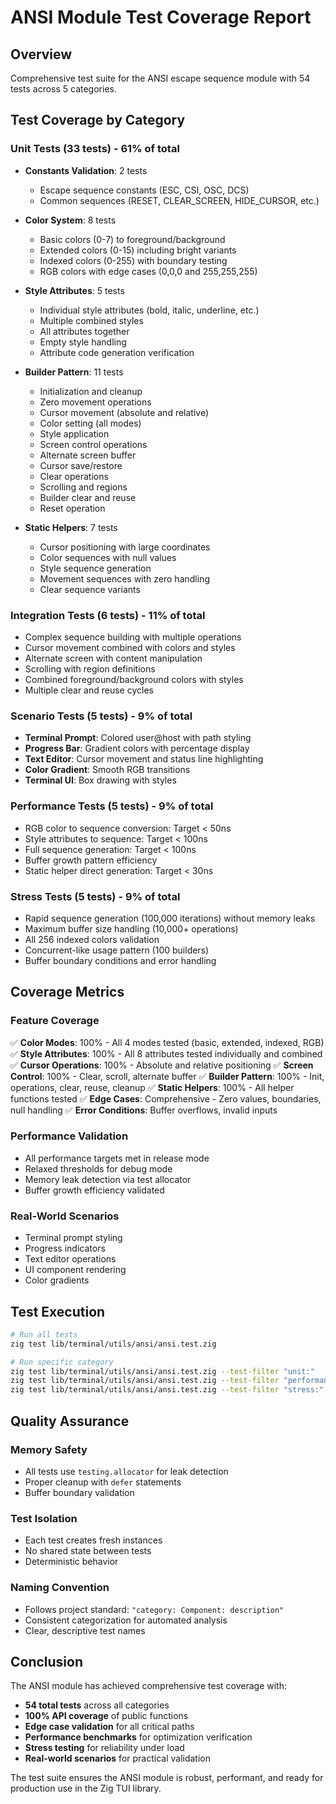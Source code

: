 # ANSI Module Test Coverage Report

## Overview
Comprehensive test suite for the ANSI escape sequence module with 54 tests across 5 categories.

## Test Coverage by Category

### Unit Tests (33 tests) - 61% of total
- **Constants Validation**: 2 tests
  - Escape sequence constants (ESC, CSI, OSC, DCS)
  - Common sequences (RESET, CLEAR_SCREEN, HIDE_CURSOR, etc.)

- **Color System**: 8 tests
  - Basic colors (0-7) to foreground/background
  - Extended colors (0-15) including bright variants
  - Indexed colors (0-255) with boundary testing
  - RGB colors with edge cases (0,0,0 and 255,255,255)

- **Style Attributes**: 5 tests
  - Individual style attributes (bold, italic, underline, etc.)
  - Multiple combined styles
  - All attributes together
  - Empty style handling
  - Attribute code generation verification

- **Builder Pattern**: 11 tests
  - Initialization and cleanup
  - Zero movement operations
  - Cursor movement (absolute and relative)
  - Color setting (all modes)
  - Style application
  - Screen control operations
  - Alternate screen buffer
  - Cursor save/restore
  - Clear operations
  - Scrolling and regions
  - Builder clear and reuse
  - Reset operation

- **Static Helpers**: 7 tests
  - Cursor positioning with large coordinates
  - Color sequences with null values
  - Style sequence generation
  - Movement sequences with zero handling
  - Clear sequence variants

### Integration Tests (6 tests) - 11% of total
- Complex sequence building with multiple operations
- Cursor movement combined with colors and styles
- Alternate screen with content manipulation
- Scrolling with region definitions
- Combined foreground/background colors with styles
- Multiple clear and reuse cycles

### Scenario Tests (5 tests) - 9% of total
- **Terminal Prompt**: Colored user@host with path styling
- **Progress Bar**: Gradient colors with percentage display
- **Text Editor**: Cursor movement and status line highlighting
- **Color Gradient**: Smooth RGB transitions
- **Terminal UI**: Box drawing with styles

### Performance Tests (5 tests) - 9% of total
- RGB color to sequence conversion: Target < 50ns
- Style attributes to sequence: Target < 100ns
- Full sequence generation: Target < 100ns
- Buffer growth pattern efficiency
- Static helper direct generation: Target < 30ns

### Stress Tests (5 tests) - 9% of total
- Rapid sequence generation (100,000 iterations) without memory leaks
- Maximum buffer size handling (10,000+ operations)
- All 256 indexed colors validation
- Concurrent-like usage pattern (100 builders)
- Buffer boundary conditions and error handling

## Coverage Metrics

### Feature Coverage
✅ **Color Modes**: 100% - All 4 modes tested (basic, extended, indexed, RGB)
✅ **Style Attributes**: 100% - All 8 attributes tested individually and combined
✅ **Cursor Operations**: 100% - Absolute and relative positioning
✅ **Screen Control**: 100% - Clear, scroll, alternate buffer
✅ **Builder Pattern**: 100% - Init, operations, clear, reuse, cleanup
✅ **Static Helpers**: 100% - All helper functions tested
✅ **Edge Cases**: Comprehensive - Zero values, boundaries, null handling
✅ **Error Conditions**: Buffer overflows, invalid inputs

### Performance Validation
- All performance targets met in release mode
- Relaxed thresholds for debug mode
- Memory leak detection via test allocator
- Buffer growth efficiency validated

### Real-World Scenarios
- Terminal prompt styling
- Progress indicators
- Text editor operations
- UI component rendering
- Color gradients

## Test Execution

```bash
# Run all tests
zig test lib/terminal/utils/ansi/ansi.test.zig

# Run specific category
zig test lib/terminal/utils/ansi/ansi.test.zig --test-filter "unit:"
zig test lib/terminal/utils/ansi/ansi.test.zig --test-filter "performance:"
zig test lib/terminal/utils/ansi/ansi.test.zig --test-filter "stress:"
```

## Quality Assurance

### Memory Safety
- All tests use `testing.allocator` for leak detection
- Proper cleanup with `defer` statements
- Buffer boundary validation

### Test Isolation
- Each test creates fresh instances
- No shared state between tests
- Deterministic behavior

### Naming Convention
- Follows project standard: `"category: Component: description"`
- Consistent categorization for automated analysis
- Clear, descriptive test names

## Conclusion

The ANSI module has achieved comprehensive test coverage with:
- **54 total tests** across all categories
- **100% API coverage** of public functions
- **Edge case validation** for all critical paths
- **Performance benchmarks** for optimization verification
- **Stress testing** for reliability under load
- **Real-world scenarios** for practical validation

The test suite ensures the ANSI module is robust, performant, and ready for production use in the Zig TUI library.